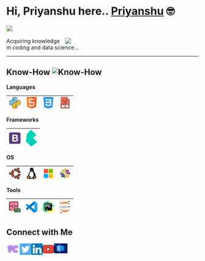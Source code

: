 
<h1>Hi, Priyanshu here.. <a href="https://PriyanshuChandel.github.io" target="_blank">Priyanshu</a> 🤓</h1> 

![](https://visitor-badge.glitch.me/badge?page_id=priyanshuchandel) 

<img align='right' src="https://media.giphy.com/media/kJV3yFjaVYtlP0CMOR/giphy.gif" width="350">


Acquiring knowledge in coding and data science... 

---

 ## Know-How <img alt="Know-How" width="60px" hight="30px" src="/img/main2.png"/>

 **Languages**
 
 <img alt="Python" width="30px" src="/img/python.png"/>|<img alt="HTML" width="30px" src="/img/html.png"/>|<img alt="CSS" width="30px" src="/img/css-3.png"/>|<img  alt="JavaScript" width="30px" src="/img/javascript.png"/>
 |--|--|--|--|
 
 **Frameworks**
 
 <img alt="Bootstrap" width="30px" src="/img/bootstrap-logo.png"/>|<img alt="Bulma" width="30px" src="/img/bulma.svg"/>
 |--|--|
 
  **OS**
 
 <img alt="Ubuntu" width="30px" src="/img/ubuntu.png"/>|<img alt="Linux" width="30px" src="/img/linux.png"/>|<img alt="Windows" width="30px" src="/img/windows.png"/>|<img alt="Windows" width="30px" src="/img/centos.png"/>
 |--|--|--|--|
 
 **Tools**
 
 <img alt="Git" width="30px" src="/img/git.png"/>|<img alt="VSCode" width="30px" src="/img/vscode.png"/>|<img alt="PyCharm" width="30px" src="/img/pycharm.png"/>|<img alt="Jupyter" width="30px" src="/img/jupyter.png"/>
 |--|--|--|--|
 
 
 **Connect with Me**
---
[<img align="left" alt="Priyanshu Chandel" width="35px" src="img/logo.png" />](https://priyanshuchandel.github.io) [<img align="left" alt="Twitter - Priyanshu Chandel" width="30px" src="/img/twitter.png" />](https://twitter.com/PRIYANSHUCHAN) [<img align="left" alt="LinkedIn - Priyanshu Chandel" width="30px" src="/img/linkedin.png" />](https://www.linkedin.com/in/priyanshuchandel) [<img align="left" alt="YouTube - Priyanshu Chandel" width="30px" src="/img/youtube.png" />](https://www.youtube.com/channel/UCYNfy-K2fuNVW8ydTDmvqmA) [<img align="left" alt="Email - Priyanshu Chandel" width="35px" src="/img/out.png" />](mailto:chandelpriyanshu8@outlook.com)
